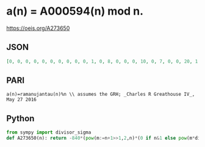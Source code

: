 # a\(n\) \= A000594\(n\) mod n\.
https://oeis.org/A273650
## JSON
```JSON
[0, 0, 0, 0, 0, 0, 0, 0, 0, 0, 1, 0, 8, 0, 0, 0, 10, 0, 7, 0, 0, 20, 1, 0, 0, 16, 0, 0, 24, 0, 21, 0, 21, 32, 0, 0, 31, 22, 27, 0, 30, 0, 31, 24, 0, 22, 27, 0, 0, 0, 21, 28, 29, 0, 45, 0, 54, 4, 14, 0, 49, 54, 0, 0, 30, 24, 64, 36, 45, 0, 19, 0, 67, 70, 0, 32, 42, 54, 37, 0, 0, 18]
```
## PARI
```PARI
a(n)=ramanujantau(n)%n \\ assumes the GRH; _Charles R Greathouse IV_, May 27 2016
```
## Python
```Python
from sympy import divisor_sigma
def A273650(n): return -840*(pow(m:=n+1>>1,2,n)*(0 if n&1 else pow(m*divisor_sigma(m),2,n))+(sum(pow(i,4,n)*divisor_sigma(i)*divisor_sigma(n-i) for i in range(1,m))<<1)) % n # _Chai Wah Wu_, Nov 08 2022
```

